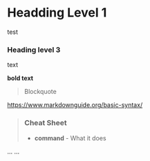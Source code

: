 # Headding Level 1
test 

### Heading level 3
text

**bold text**
> Blockquote  

https://www.markdownguide.org/basic-syntax/

> ### Cheat Sheet
> - **command** - What it does
> 
...
...
